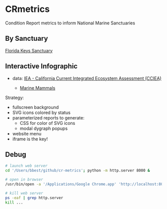 # CRmetrics

Condition Report metrics to inform National Marine Sanctuaries

## By Sanctuary

[Florida Keys Sanctuary](http://floridakeys.noaa.gov/)


## Interactive Infographic

- data: [IEA - California Current Integrated Ecosystem Assessment (CCIEA)](http://www.noaa.gov/iea/regions/california-current-region/index.html)

    - [Marine Mammals](http://www.noaa.gov/iea/regions/california-current-region/indicators/marine-mammals.html)

Strategy:

- fullscreen background
- SVG icons colored by status
- parameterized reports to generate:
  - CSS for color of SVG icons
  - modal dygraph popups
- website menu
- iframe is the key!
  
## Debug

```bash
# launch web server
cd '/Users/bbest/github/cr-metrics'; python -m http.server 8000 &

# open in browser
/usr/bin/open -a '/Applications/Google Chrome.app' 'http://localhost:8000/proto.html'

# kill web server
ps -eaf | grep http.server
kill ...
```